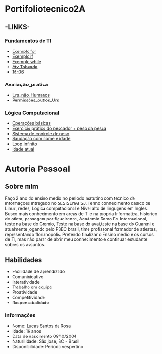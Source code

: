 # Portifoliotecnico2A
## -LINKS-
### Fundamentos de TI
- [Exemplo  for](FundamentosTi/exemplos/Sequencia1atéN.sh)
- [Exemplo  if](FundamentosTi/exemplos/Atvs16-06/AtvTabuada.sh)
- [Exemplo while](FundamentosTi/exemplos/Atvs16-06/AtvFatorial.sh)
- [Atv Tabuada](FundamentosTi/exemplos/Atvs16-06/AtvTabuada.sh)
- [16-06](FundamentosTi/exemplos/Atvs16-06)

### Avaliação_pratica 
- [Urs_não_Humanos](FundamentosTi/avaliacao_pratica/Urs_não_Humanos)
- [Permissões_outros_Urs](FundamentosTi/avaliacao_pratica/Permissões_outros_Urs)

### Lógica Computacional 
- [Operações básicas](LogicaComputacional/MARÇO5)
- [Exercício prático do pescador + peso da pesca](LogicaComputacional/MARÇO12)
- [Sistema de controle de peso](LogicaComputacional/MARÇO26)
- [Saudação com nome e idade](LogicaComputacional/ABRIL9)
- [Loop infinito](LogicaComputacional/ABRIL23)
- [Idade atual](LogicaComputacional/JUNHO11)


# Autoria Pessoal 
## Sobre mim 
Faço 2 ano do ensino medio no periodo matutino com tecnico de informações intregado no SESISENAI SJ. Tenho conhecimento basico de Linux, redes, Logica computacional e Nivel alto de lingugens em Ingles. Busco mais conhecimento em areas de TI e na propria Informatica, historico de atleta, passagem por figueirense, Academic Roma Fc, Internacional, teste na base do Gremio, Teste na base do avai,teste na base do Guarani e atualmente jogando pelo PBEC brasil, time profissonal formador de atlestas, representando florianopolis. Pretendo finalizar o Ensino medio e os cursos de TI, mas não parar de abrir meu conhecimento e continuar estudante sobres os assuntos. 
## Habilidades 
* Facilidade de aprendizado 
* Comuninicativo 
* Interatividade 
* Trabalho em equipe 
* Proatividade 
* Competitividade 
* Responsabalidade 

### Informações 
- Nome: Lucas Santos da Rosa 
- Idade: 16 anos 
- Data de nascimento 08/10/2004 
- Naturilidade: São jose, SC - Brasil 
- Disponibilidade: Periodo vespertino 
